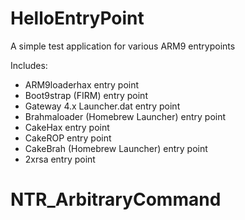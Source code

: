 # HelloEntryPoint
A simple test application for various ARM9 entrypoints

Includes:
* ARM9loaderhax entry point
* Boot9strap (FIRM) entry point
* Gateway 4.x Launcher.dat entry point
* Brahmaloader (Homebrew Launcher) entry point
* CakeHax entry point
* CakeROP entry point
* CakeBrah (Homebrew Launcher) entry point
* 2xrsa entry point
# NTR_ArbitraryCommand
